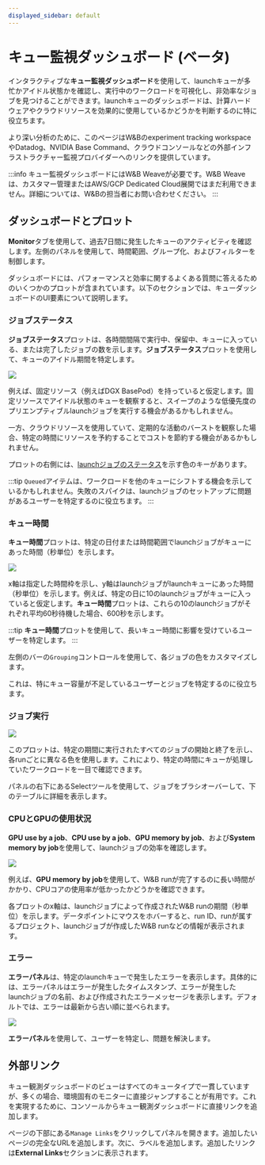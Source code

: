```yaml
---
displayed_sidebar: default
---
```


# キュー監視ダッシュボード (ベータ)

インタラクティブな**キュー監視ダッシュボード**を使用して、launchキューが多忙かアイドル状態かを確認し、実行中のワークロードを可視化し、非効率なジョブを見つけることができます。launchキューのダッシュボードは、計算ハードウェアやクラウドリソースを効果的に使用しているかどうかを判断するのに特に役立ちます。

より深い分析のために、このページはW&Bのexperiment tracking workspaceやDatadog、NVIDIA Base Command、クラウドコンソールなどの外部インフラストラクチャー監視プロバイダーへのリンクを提供しています。

:::info
キュー監視ダッシュボードにはW&B Weaveが必要です。W&B Weaveは、カスタマー管理またはAWS/GCP Dedicated Cloud展開ではまだ利用できません。詳細については、W&Bの担当者にお問い合わせください。
:::

## ダッシュボードとプロット
**Monitor**タブを使用して、過去7日間に発生したキューのアクティビティを確認します。左側のパネルを使用して、時間範囲、グループ化、およびフィルターを制御します。

ダッシュボードには、パフォーマンスと効率に関するよくある質問に答えるためのいくつかのプロットが含まれています。以下のセクションでは、キューダッシュボードのUI要素について説明します。

### ジョブステータス
**ジョブステータス**プロットは、各時間間隔で実行中、保留中、キューに入っている、または完了したジョブの数を示します。**ジョブステータス**プロットを使用して、キューのアイドル期間を特定します。

![](/images/launch/launch_obs_jobstatus.png)

例えば、固定リソース（例えばDGX BasePod）を持っていると仮定します。固定リソースでアイドル状態のキューを観察すると、スイープのような低優先度のプリエンプティブルlaunchジョブを実行する機会があるかもしれません。

一方、クラウドリソースを使用していて、定期的な活動のバーストを観察した場合、特定の時間にリソースを予約することでコストを節約する機会があるかもしれません。

プロットの右側には、[launchジョブのステータス](./launch-view-jobs.md#check-the-status-of-a-job)を示す色のキーがあります。

:::tip
`Queued`アイテムは、ワークロードを他のキューにシフトする機会を示しているかもしれません。失敗のスパイクは、launchジョブのセットアップに問題があるユーザーを特定するのに役立ちます。
:::

### キュー時間

**キュー時間**プロットは、特定の日付または時間範囲でlaunchジョブがキューにあった時間（秒単位）を示します。

![](/images/launch/launch_obs_queuedtime.png)

x軸は指定した時間枠を示し、y軸はlaunchジョブがlaunchキューにあった時間（秒単位）を示します。例えば、特定の日に10のlaunchジョブがキューに入っていると仮定します。**キュー時間**プロットは、これらの10のlaunchジョブがそれぞれ平均60秒待機した場合、600秒を示します。

:::tip
**キュー時間**プロットを使用して、長いキュー時間に影響を受けているユーザーを特定します。
:::

左側のバーの`Grouping`コントロールを使用して、各ジョブの色をカスタマイズします。

これは、特にキュー容量が不足しているユーザーとジョブを特定するのに役立ちます。

### ジョブ実行

![](/images/launch/launch_obs_jobruns2.png)

このプロットは、特定の期間に実行されたすべてのジョブの開始と終了を示し、各runごとに異なる色を使用します。これにより、特定の時間にキューが処理していたワークロードを一目で確認できます。

パネルの右下にあるSelectツールを使用して、ジョブをブラシオーバーして、下のテーブルに詳細を表示します。

### CPUとGPUの使用状況
**GPU use by a job**、**CPU use by a job**、**GPU memory by job**、および**System memory by job**を使用して、launchジョブの効率を確認します。

![](/images/launch/launch_obs_gpu.png)

例えば、**GPU memory by job**を使用して、W&B runが完了するのに長い時間がかかり、CPUコアの使用率が低かったかどうかを確認できます。

各プロットのx軸は、launchジョブによって作成されたW&B runの期間（秒単位）を示します。データポイントにマウスをホバーすると、run ID、runが属するプロジェクト、launchジョブが作成したW&B runなどの情報が表示されます。

### エラー

**エラーパネル**は、特定のlaunchキューで発生したエラーを表示します。具体的には、エラーパネルはエラーが発生したタイムスタンプ、エラーが発生したlaunchジョブの名前、および作成されたエラーメッセージを表示します。デフォルトでは、エラーは最新から古い順に並べられます。

![](/images/launch/launch_obs_errors.png)

**エラーパネル**を使用して、ユーザーを特定し、問題を解決します。

## 外部リンク

キュー観測ダッシュボードのビューはすべてのキュータイプで一貫していますが、多くの場合、環境固有のモニターに直接ジャンプすることが有用です。これを実現するために、コンソールからキュー観測ダッシュボードに直接リンクを追加します。

ページの下部にある`Manage Links`をクリックしてパネルを開きます。追加したいページの完全なURLを追加します。次に、ラベルを追加します。追加したリンクは**External Links**セクションに表示されます。